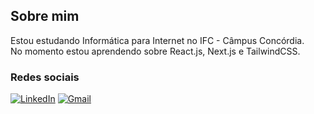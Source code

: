## Sobre mim
Estou estudando Informática para Internet no IFC - Câmpus Concórdia.<br>
No momento estou aprendendo sobre React.js, Next.js e  TailwindCSS.

### Redes sociais
[![LinkedIn](https://img.shields.io/badge/linkedin-%230077B5.svg?style=for-the-badge&logo=linkedin&logoColor=white)](https://www.linkedin.com/in/gabrielschumann/)
[![Gmail](https://img.shields.io/badge/Gmail-D14836?style=for-the-badge&logo=gmail&logoColor=white)](gabrielschumannsc@gmail.com)

<!--
**schumann7/schumann7** is a ✨ _special_ ✨ repository because its `README.md` (this file) appears on your GitHub profile.

Here are some ideas to get you started:

- 🔭 I’m currently working on ...
- 🌱 I’m currently learning ...
- 👯 I’m looking to collaborate on ...
- 🤔 I’m looking for help with ...
- 💬 Ask me about ...
- 📫 How to reach me: ...
- 😄 Pronouns: ...
- ⚡ Fun fact: ...
-->
